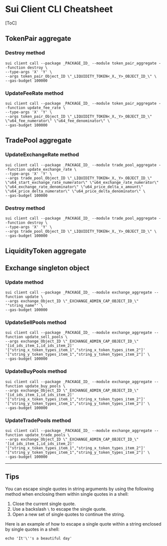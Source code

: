 # Sui Client CLI Cheatsheet

[ToC]

## TokenPair aggregate

### Destroy method

```shell
sui client call --package _PACKAGE_ID_ --module token_pair_aggregate --function destroy \
--type-args 'X' 'Y' \
--args token_pair_Object_ID \"_LIQUIDITY_TOKEN<_X,_Y>_OBJECT_ID_\" \
--gas-budget 100000
```

### UpdateFeeRate method

```shell
sui client call --package _PACKAGE_ID_ --module token_pair_aggregate --function update_fee_rate \
--type-args 'X' 'Y' \
--args token_pair_Object_ID \"_LIQUIDITY_TOKEN<_X,_Y>_OBJECT_ID_\" \"u64_fee_numerator\" \"u64_fee_denominator\" \
--gas-budget 100000
```

## TradePool aggregate

### UpdateExchangeRate method

```shell
sui client call --package _PACKAGE_ID_ --module trade_pool_aggregate --function update_exchange_rate \
--type-args 'X' 'Y' \
--args trade_pool_Object_ID \"_LIQUIDITY_TOKEN<_X,_Y>_OBJECT_ID_\" \"u64_start_exchange_rate_numerator\" \"u64_exchange_rate_numerator\" \"u64_exchange_rate_denominator\" \"u64_price_delta_x_amount\" \"u64_price_delta_numerator\" \"u64_price_delta_denominator\" \
--gas-budget 100000
```

### Destroy method

```shell
sui client call --package _PACKAGE_ID_ --module trade_pool_aggregate --function destroy \
--type-args 'X' 'Y' \
--args trade_pool_Object_ID \"_LIQUIDITY_TOKEN<_X,_Y>_OBJECT_ID_\" \
--gas-budget 100000
```

## LiquidityToken aggregate

## Exchange singleton object

### Update method

```shell
sui client call --package _PACKAGE_ID_ --module exchange_aggregate --function update \
--args exchange_Object_ID \"_EXCHANGE_ADMIN_CAP_OBJECT_ID_\" '"string_name"' \
--gas-budget 100000
```

### UpdateSellPools method

```shell
sui client call --package _PACKAGE_ID_ --module exchange_aggregate --function update_sell_pools \
--args exchange_Object_ID \"_EXCHANGE_ADMIN_CAP_OBJECT_ID_\" '[id_ids_item_1,id_ids_item_2]' '["string_x_token_types_item_1","string_x_token_types_item_2"]' '["string_y_token_types_item_1","string_y_token_types_item_2"]' \
--gas-budget 100000
```

### UpdateBuyPools method

```shell
sui client call --package _PACKAGE_ID_ --module exchange_aggregate --function update_buy_pools \
--args exchange_Object_ID \"_EXCHANGE_ADMIN_CAP_OBJECT_ID_\" '[id_ids_item_1,id_ids_item_2]' '["string_x_token_types_item_1","string_x_token_types_item_2"]' '["string_y_token_types_item_1","string_y_token_types_item_2"]' \
--gas-budget 100000
```

### UpdateTradePools method

```shell
sui client call --package _PACKAGE_ID_ --module exchange_aggregate --function update_trade_pools \
--args exchange_Object_ID \"_EXCHANGE_ADMIN_CAP_OBJECT_ID_\" '[id_ids_item_1,id_ids_item_2]' '["string_x_token_types_item_1","string_x_token_types_item_2"]' '["string_y_token_types_item_1","string_y_token_types_item_2"]' \
--gas-budget 100000
```


---

## Tips

You can escape single quotes in string arguments by using the following method when enclosing them within single quotes in a shell:

1. Close the current single quote.
2. Use a backslash `\` to escape the single quote.
3. Open a new set of single quotes to continue the string.

Here is an example of how to escape a single quote within a string enclosed by single quotes in a shell:

```shell
echo 'It'\''s a beautiful day'
```

